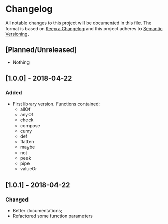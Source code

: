 # Changelog
All notable changes to this project will be documented in this file.
The format is based on [Keep a Changelog](http://keepachangelog.com/en/1.0.0/) and this project adheres to [Semantic Versioning](http://semver.org/spec/v2.0.0.html).

## [Planned/Unreleased]
- Nothing

## [1.0.0] - 2018-04-22
### Added
- First library version. Functions contained:
  - allOf
  - anyOf
  - check
  - compose
  - curry
  - def
  - flatten
  - maybe
  - not
  - peek
  - pipe
  - valueOr

## [1.0.1] - 2018-04-22
### Changed
- Better documentations;
- Refactored some function parameters
